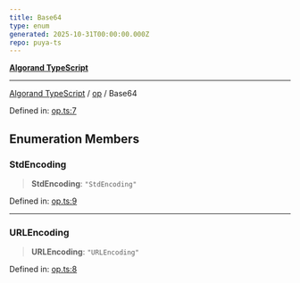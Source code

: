```yaml
---
title: Base64
type: enum
generated: 2025-10-31T00:00:00.000Z
repo: puya-ts
---
```


[**Algorand TypeScript**](docs/_md/README)

---

[Algorand TypeScript](docs/_md/modules) / [op](/reference/algorand-typescript/api/op/readme/) / Base64

Defined in: [op.ts:7](https://github.com/algorandfoundation/puya-ts/blob/main/packages/algo-ts/src/op.ts#L7)

## Enumeration Members

### StdEncoding

> **StdEncoding**: `"StdEncoding"`

Defined in: [op.ts:9](https://github.com/algorandfoundation/puya-ts/blob/main/packages/algo-ts/src/op.ts#L9)

---

### URLEncoding

> **URLEncoding**: `"URLEncoding"`

Defined in: [op.ts:8](https://github.com/algorandfoundation/puya-ts/blob/main/packages/algo-ts/src/op.ts#L8)
